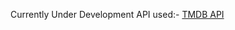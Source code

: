 Currently Under Development
API used:- <a href='https://api.themoviedb.org/3/tv/popular?api_key=6d47a4eb4a550f0aec87d70e03ce12ae'>TMDB API</a>
